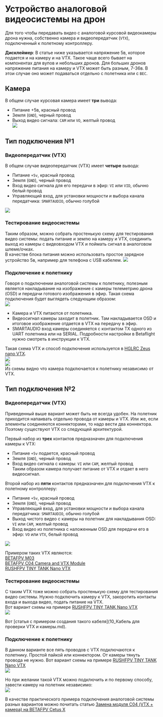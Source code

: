 # Устройство аналоговой видеосистемы на дрон
Для того чтобы передавать видео с аналоговой курсовой видеокамеры дрона нужна, собственно камера и видеопередатчик (`VTX`), подключенный к полетному контроллеру.

**Дисклеймер**: В статье ниже указывается напряжение 5в, которое подается и на камеру и на VTX. Такое чаще всего бывает на компонентах для вупов и небольших дронов. 
Для больших дронов напряжение питания на камеру и VTX может быть разным, 7-36в. В этои случае оно может подаваться отдельно с полетника или с `BEC`.

## Камера
В общем случае курсовая камера имеет **три** вывода:  
- Питание +5в, красный провод   
- Земля (`GND`), черный провод    
- Выход видео сигнала: `CAM` или `VO`, желтый провод  
![](FPV_Camera.png)

## Тип подключения №1

### Видеопередатчик (VTX)
В общем случае видеопередатчик (VTX) имеет **четыре** вывода:  
- Питание `+5v`, красный провод   
- Земля (`GND`), черный провод    
- Вход видео сигнала для его передачи в эфир: `VI` или `VID`, обычно белый провод  
- Управляющий вход, для установки мощности и выбора канала передатчика: `SMARTAUDIO`, обычно голубой  

![](VTX_V1.png)

### Тестирование видеосистемы
Таким образом, можно собрать простенькую схему для тестирования видео системы: подать питание и землю на камеру и VTX, соединить выход из камеры с видеовходом VTX и поймать сигнал в аналоговом шлеме/очках.  
В качестве блока питания можно использовать простое зарядное устройство 5в, например для телефона с USB кабелем. 
![](CAM_VTX_V1.png)

### Подключение к полетнику
Говоря о подключении аналоговой системы к полетнику, полезным является накладывание на изображение с камеры телеметрию дрона (OSD) и передачи готового изображения в эфир. Такая схема подключения будет выглядеть следующим образом:  
![](CAM_VTX_FC_V1.png)  

- Камера и VTX питаются от полетника.  
- Видеосигнал камеры заходит в полетник. Там накладывается OSD и итоговое изображение отдается в VTX на передачу в эфир.  
- SMARTAUDIO вход камеры соединяется с контактом TX одного из UART полетника или на SERIAL. Подробности настройки в Betaflight нужно смотреть в инструкции к VTX.  

Такая схема VTX и способ подключения используется в [HGLRC Zeus nano VTX](https://www.hglrc.com/products/hglrc-zeus-nano-vtx-350mw-for-fpv-racing-drone).  
![](VTX_ZEUS.png)  
![](VTX_ZEUS_Connect.png)  
Из схемы видно что камера подключается к полетнику независимо от VTX.  

## Тип подключения №2

### Видеопередатчик (VTX)
Приведенный выше вариант может быть не всегда удобен. На полетник приходится напаивать отдельно провода от камеры и VTX. Или же, если элементы соединяются коннекторами, то надо вести два коннектора.  
Поэтому существуют VTX со следующей архитектурой.  

Первый набор из **трех** контактов предназначен для подключения камеры к VTX:  
- Питание `+5v` подается, красный провод   
- Земля (`GND`), черный провод    
- Вход видео сигнала с камеры: `VI` или `CAM`, желтый провод  
Таким образом камера получает питание от VTX и отдает в него видеосигнал.

Второй набор из **пяти** контактов предназначен для подключения VTX к полетному контроллеру:  
- Питание `+5v`, красный провод   
- Земля (`GND`), черный провод    
- Управляющий вход, для установки мощности и выбора канала передатчика: `SMARTAUDIO`, обычно голубой  
- Выход чистого видео с камеры на полетник для накладывания OSD: `VI` или `CAM`, желтый провод   
- Вход видео из полетника с наложенным OSD для передачи его в эфир: `VO` или `VTX`, белый провод  

![](VTX_V2.png)

Примером таких VTX являются:  
[BETAFPV M03](https://betafpv.com/collections/camera-vtx-1/products/m03-25-350mw-5-8g-vtx)  
[BETAFPV C04 Camera and VTX Module](https://betafpv.com/products/c04-camera-and-vtx-module)  
[RUSHFPV TINY TANK Nano VTX](https://rushfpv.net/products/tank-tiny-vtx)

### Тестирование видеосистемы
С таким VTX тоже можно собрать простенькую схему для тестирования видео системы. Нужно подключить камеру к VTX, закоротить контакты входа и выхода видео, подать питание на VTX.  
Вот вариант схемы на примере [RUSHFPV TINY TANK Nano VTX](https://rushfpv.net/products/tank-tiny-vtx)  
![](CAM_VTX_V2.png)  

Вот [статья с примером создания такого кабеля](10_Кабель для проверки VTX и камеры.md).

### Подключение к полетнику
В данном варианте все пять проводов с VTX подключаются к полетнику. Простой пайкой или коннектором. От камеры тянуть провода не нужно.
Вот вариант схемы на примере [RUSHFPV TINY TANK Nano VTX](https://rushfpv.net/products/tank-tiny-vtx)  
![](CAM_VTX_FC_V2.png)   

Но при желании такой VTX можно подключить и по первому способу, завести камеру на полетник независимо:   
![](CAM_VTX_FC_V3.png)   

В качестве практического примера подключения аналоговой системы разных вариантов можно почитать статью [Замена модуля С04 (VTX + камера) на BETAFPV Cetus X](../01_Модели/Betafpv/10_Cetus_X/Замена_VTX_C04.md)



